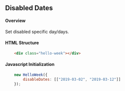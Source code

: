 ## Disabled Dates

#### Overview
Set disabled specific day/days.

#### HTML Structure
```html
    <div class="hello-week"></div>
```

#### Javascript Initialization
```js
    new HelloWeek({
        disableDates: [["2019-03-02", "2019-03-12"]]
    });
```

